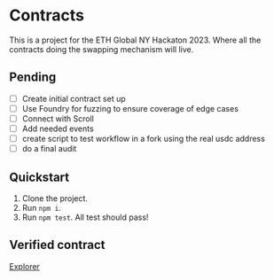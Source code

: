 # Contracts
This is a project for the ETH Global NY Hackaton 2023. Where all the contracts doing the swapping mechanism will live.

## Pending
- [ ] Create initial contract set up
- [ ] Use Foundry for fuzzing to ensure coverage of edge cases
- [ ] Connect with Scroll
- [ ] Add needed events
- [ ] create script to test workflow in a fork using the real usdc address
- [ ] do a final audit

## Quickstart
1. Clone the project.
2. Run `npm i`.
3. Run `npm test`. All test should pass!

## Verified contract
[Explorer](https://sepolia-blockscout.scroll.io/address/0x99045B27567Ba32FC5dDCe85B5bf338B42aa4019#code)
